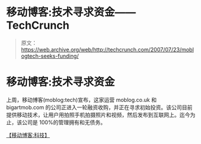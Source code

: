 # 移动博客:技术寻求资金——TechCrunch

> 原文：<https://web.archive.org/web/http://techcrunch.com/2007/07/23/moblogtech-seeks-funding/>

# 移动博客:技术寻求资金

上周，移动博客(moblog:tech)宣布，这家运营 moblog.co.uk 和 bigartmob.com 的公司正进入一轮融资收购，并正在寻求初始投资。该公司目前提供移动技术，让用户用拍照手机拍摄照片和视频，然后发布到互联网上。迄今为止，该公司是 100%的管理拥有和无债务。

[【移动博客:科技】](https://web.archive.org/web/20210126163454/http://moblog.co.uk/)